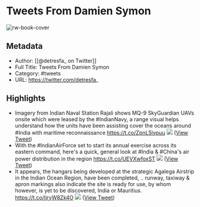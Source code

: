 # Tweets From Damien Symon

![rw-book-cover](https://pbs.twimg.com/profile_images/1739974988730359808/CiYwwtwd.jpg)

## Metadata
- Author: [[@detresfa_ on Twitter]]
- Full Title: Tweets From Damien Symon
- Category: #tweets
- URL: https://twitter.com/detresfa_

## Highlights
- Imagery from Indian Naval Station Rajali shows MQ-9 SkyGuardian UAVs onsite which were leased by the #IndianNavy, a range visual helps understand how the units have been assisting cover the oceans around #India with maritime reconnaissance https://t.co/ZpnL5lvpuu
  ![](https://pbs.twimg.com/media/FTyNRg8XoAMYld2.jpg) ([View Tweet](https://twitter.com/detresfa_/status/1530406008123756544))
- With the #IndianAirForce set to start its annual exercise across its eastern command, here's a quick, general look at #India & #China's air power distribution in the region https://t.co/UEVXwfoxST
  ![](https://pbs.twimg.com/media/FkBBmm8VIAAfnZN.jpg) ([View Tweet](https://twitter.com/detresfa_/status/1603354310754021378))
- It appears, the hangars being developed at the strategic Agalega Airstrip in the Indian Ocean Region, have been completed, .. runway, taxiway & apron markings also indicate the site is ready for use, by whom however, is yet to be discovered, India or Mauritius. https://t.co/IjryW8Zk4O
  ![](https://pbs.twimg.com/media/Fy6Moc6agAI_FtU.jpg) ([View Tweet](https://twitter.com/detresfa_/status/1670427552635297792))
